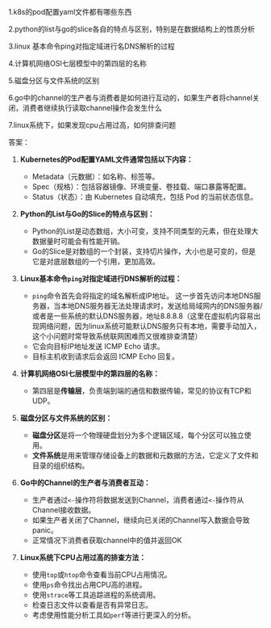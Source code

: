 
1.k8s的pod配置yaml文件都有哪些东西

2.python的list与go的slice各自的特点与区别，特别是在数据结构上的性质分析

3.linux 基本命令ping对指定域进行名DNS解析的过程

4.计算机网络OSI七层模型中的第四层的名称

5.磁盘分区与文件系统的区别

6.go中的channel的生产者与消费者是如何进行互动的，如果生产者将channel关闭，消费者继续执行读取channel操作会发生什么

7.linux系统下，如果发现cpu占用过高，如何排查问题



答案：
1. **Kubernetes的Pod配置YAML文件通常包括以下内容：**
    
    - Metadata（元数据）：如名称、标签等。
    - Spec（规格）：包括容器镜像、环境变量、卷挂载、端口暴露等配置。
    - Status（状态）：由 Kubernetes 自动填充，包括 Pod 的当前状态信息。
2. **Python的List与Go的Slice的特点与区别：**
    
    - Python的List是动态数组，大小可变，支持不同类型的元素，但在处理大数据量时可能会有性能开销。
    - Go的Slice是对数组的一个封装，支持切片操作，大小也是可变的，但是它是对底层数组的一个引用，更加高效。
3. **Linux基本命令`ping`对指定域进行DNS解析的过程：**
    
    - `ping`命令首先会将指定的域名解析成IP地址。
    这一步首先访问本地DNS服务器，当本地DNS服务器无法处理请求时，发送给局域网内的DNS服务器/或者是一些系统的默认DNS服务器，地址8.8.8.8（这里在虚拟机内容易出现网络问题，因为linux系统可能默认DNS服务只有本地，需要手动加入，这个小问题时常导致系统联网困难而又很难排查清楚）
    - 它会向目标IP地址发送 ICMP Echo 请求。
    - 目标主机收到请求后会返回 ICMP Echo 回复。
4. **计算机网络OSI七层模型中的第四层的名称：**
    
    - 第四层是**传输层**，负责端到端的通信和数据传输，常见的协议有TCP和UDP。
5. **磁盘分区与文件系统的区别：**
    
    - **磁盘分区**是将一个物理硬盘划分为多个逻辑区域，每个分区可以独立使用。
    - **文件系统**是用来管理存储设备上的数据和元数据的方法，它定义了文件和目录的组织结构。
6. **Go中的Channel的生产者与消费者互动：**
    
    - 生产者通过`<-`操作符将数据发送到Channel，消费者通过`<-`操作符从Channel接收数据。
    - 如果生产者关闭了Channel，继续向已关闭的Channel写入数据会导致panic。
    - 正常情况下消费者获取channel中的值并返回OK
1. **Linux系统下CPU占用过高的排查方法：**
    
    - 使用`top`或`htop`命令查看当前CPU占用情况。
    - 使用`ps`命令找出占用CPU高的进程。
    - 使用`strace`等工具追踪进程的系统调用。
    - 检查日志文件以查看是否有异常日志。
    - 考虑使用性能分析工具如`perf`等进行更深入的分析。